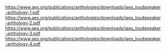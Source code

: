 
https://www.aes.org/publications/anthologies/downloads/jaes_loudspeaker-anthology-1.pdf
https://www.aes.org/publications/anthologies/downloads/jaes_loudspeaker-anthology-2.pdf
https://www.aes.org/publications/anthologies/downloads/jaes_loudspeaker-anthology-3.pdf
https://www.aes.org/publications/anthologies/downloads/jaes_loudspeaker-anthology-4.pdf
